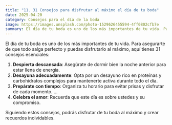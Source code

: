 ```yaml
---
title: "11. 31 Consejos para disfrutar al máximo el día de tu boda"
date: 2025-04-20
category: Consejos para el día de la boda
image: https://images.unsplash.com/photo-1529626455594-4ff0802cfb7e
summary: El día de tu boda es uno de los más importantes de tu vida. Para asegurarte de que todo salga perfecto y puedas disfrutarlo al máximo, aquí tienes 31 consejos esenciales
---
```

El día de tu boda es uno de los más importantes de tu vida. Para asegurarte de que todo salga perfecto y puedas disfrutarlo al máximo, aquí tienes 31 consejos esenciales:

1. **Despierta descansada**: Asegúrate de dormir bien la noche anterior para estar llena de energía.
2. **Desayuna adecuadamente**: Opta por un desayuno rico en proteínas y carbohidratos complejos para mantenerte activa durante todo el día.
3. **Prepárate con tiempo**: Organiza tu horario para evitar prisas y disfrutar de cada momento.
...
31. **Celebra el amor**: Recuerda que este día es sobre ustedes y su compromiso.

Siguiendo estos consejos, podrás disfrutar de tu boda al máximo y crear recuerdos inolvidables.